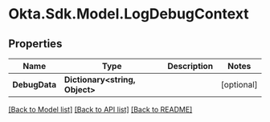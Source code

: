 # Okta.Sdk.Model.LogDebugContext
## Properties

Name | Type | Description | Notes
------------ | ------------- | ------------- | -------------
**DebugData** | **Dictionary&lt;string, Object&gt;** |  | [optional] 

[[Back to Model list]](../README.md#documentation-for-models) [[Back to API list]](../README.md#documentation-for-api-endpoints) [[Back to README]](../README.md)

